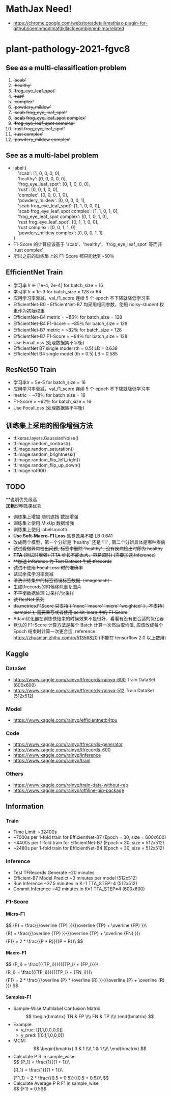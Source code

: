 # MathJax Need!
* https://chrome.google.com/webstore/detail/mathjax-plugin-for-github/ioemnmodlmafdkllaclgeombjnmnbima/related
# plant-pathology-2021-fgvc8
## ~~See as a multi-classification problem~~
1. ~~'scab'~~
2. ~~'healthy'~~
3. ~~'frog_eye_leaf_spot'~~
4. ~~'rust'~~
5. ~~'complex'~~
6. ~~'powdery_mildew'~~
7. ~~'scab frog_eye_leaf_spot'~~
8. ~~'scab frog_eye_leaf_spot complex'~~
9. ~~'frog_eye_leaf_spot complex'~~
10. ~~'rust frog_eye_leaf_spot'~~
11. ~~'rust complex'~~
12. ~~'powdery_mildew complex'~~
## See as a multi-label problem
* label:{<br/>
&emsp;'scab': [1, 0, 0, 0, 0], <br/>
&emsp;'healthy': [0, 0, 0, 0, 0], <br/>
&emsp;'frog_eye_leaf_spot': [0, 1, 0, 0, 0], <br/>
&emsp;'rust': [0, 0, 1, 0, 0], <br/>
&emsp;'complex': [0, 0, 0, 1, 0], <br/>
&emsp;'powdery_mildew': [0, 0, 0, 0, 1], <br/>
&emsp;'scab frog_eye_leaf_spot': [1, 1, 0, 0, 0], <br/>
&emsp;'scab frog_eye_leaf_spot complex': [1, 1, 0, 1, 0], <br/>
&emsp;'frog_eye_leaf_spot complex': [0, 1, 0, 1, 0], <br/>
&emsp;'rust frog_eye_leaf_spot': [0, 1, 1, 0, 0], <br/>
&emsp;'rust complex': [0, 0, 1, 1, 0], <br/>
&emsp;'powdery_mildew complex': [0, 0, 0, 1, 1] <br/>
}<br/>
* F1-Score 的计算应该基于 'scab'、'healthy'、'frog_eye_leaf_spot‘ 等而非 'rust complex' <br/>
* 所以之前的训练集上的 F1-Score 都只能达到~50％ <br/>

## EfficientNet Train

* 学习率 lr ∈ [1e-4, 2e-4] for batch_size = 16 <br/>
* 学习率 lr = 1e-3 for batch_size = 128 or 64 <br/>
* 应用学习率衰减，val_f1_score 连续 5 个 epoch 不下降就降低学习率 <br/>
* EfficientNet-B0 - EfficientNet-B7 均采用相同参数，使用 noisy-student 权重作为初始权重 <br/>
* EfficientNet-B4 metric = ~86％ for batch_size = 128 <br/>
* EfficientNet-B4 F1-Score = ~85％ for batch_size = 128 <br/>
* EfficientNet-B7 metric = ~82％ for batch_size = 128 <br/>
* EfficientNet-B7 F1-Score = ~84％ for batch_size = 128 <br/>
* Use FocalLoss (处理数据集不平衡) <br/>
* EfficientNet B7 single model (th = 0.5) LB = 0.638 <br/>
* EfficientNet B4 single model (th = 0.5) LB = 0.585 <br/>

## ResNet50 Train

* 学习率lr = 5e-5 for batch_size = 16 <br/>
* 应用学习率衰减，val_f1_score 连续 5 个 epoch 不下降就降低学习率 <br/>
* metric = ~78％ for batch_size = 16 <br/>
* F1-Score = ~62％ for batch_size = 16 <br/>
* Use FocalLoss (处理数据集不平衡)<br/>

## 训练集上采用的图像增强方法

* tf.keras.layers.GaussianNoise() <br/>
* tf.image.random_contrast() <br/>
* tf.image.random_saturation() <br/>
* tf.image.random_brightness() <br/>
* tf.image.random_flip_left_right() <br/>
* tf.image.random_flip_up_down() <br/>
* tf.image.rot90() <br/>

## TODO

**说明优先级高 <br/>
**加粗**说明效果优秀 <br/> 
* 训练集上增加 随机遮挡 数据增强 <br/>
* 训练集上使用 MixUp 数据增强 <br/>
* 训练集上使用 labelsmooth <br/>
* ~~**Use Soft-Macro-F1 Loss**~~ 感觉效果不错 LB 0.641 <br/>
* 改成两个模型，第一个分辨是 'healthy' 还是 'ill' , 第二个分辨具体是哪种疾病 <br/>
* ~~试试看做异常检出问题, 标签中删除 'healthy' , 没有疾病检出时即为 healthy~~  <br/>
* ~~**TTA** (测试时增强) (TTA 步长不能太大，容易超时) (需要加速 Inference)~~ <br/>
* ~~**加速 Inference 为 Test Dataset 生成 tfrecords~~ <br/>
* ~~试试不使用 Focal Loss 时的准确率~~ <br/>
* 试试余弦学习率衰减 <br/>
* ~~清洗训练集中的标签错误标签数据（imagehash）~~ <br/>
* ~~生成tfrecords的时候移除重复图片~~ <br/>
* 不平衡数据处理 过采样/欠采样 <br/>
* ~~试 ResNet 系列~~ <br/>
* ~~tfa.metrics.F1Score 只支持 { 'none' 'macro' 'micro' 'weighted' } , 不支持{ 'sample' },
  需要重写或者使用 scikit-learn 中的 F1-Score~~ <br/>
* Adam优化器在训练快结束的时候效果不是很好，看看有没有更合适的优化器 <br/>
* 默认的 F1-Score 计算方法是每个 Batch 计算一次然后取均值, 应该改成每个 Epoch 结束时计算一次更合适, 
  reference: https://zhuanlan.zhihu.com/p/51356820 (不能在 tensorflow 2.0 以上使用) <br/>

## Kaggle
### DataSet
* https://www.kaggle.com/rainyq/tfrecords-rainyq-600 Train DataSet (600x600) <br/>
* https://www.kaggle.com/rainyq/tfrecords-rainyq-512 Train DataSet (512x512) <br/>
### Model
* https://www.kaggle.com/rainyq/efficientnetb4tpu <br/>
### Code
* https://www.kaggle.com/rainyq/tfrecords-generator <br/>
* https://www.kaggle.com/rainyq/tfrecords-600 <br/>
* https://www.kaggle.com/rainyq/inference <br/>
* https://www.kaggle.com/rainyq/train <br/>
### Others
* https://www.kaggle.com/rainyq/train-data-without-rep <br/>
* https://www.kaggle.com/rainyq/offiline-pip-package <br/>

## Information
### Train
* Time Limit: ~32400s <br/>
* ~7000s per 1-fold train for EfficientNet-B7 (Epoch = 30, size = 600x600) <br/>
* ~4400s per 1-fold train for EfficientNet-B7 (Epoch = 30, size = 512x512) <br/>
* ~2480s per 1-fold train for EfficientNet-B4 (Epoch = 30, size = 512x512) <br/>
### Inference
* Test TFRecords Generate ~20 minutes <br/>
* Efficient-B7 Model Predict ~3 minutes per model (512x512) <br/>
* Run Inference ~37.5 minutes in K=1 TTA_STEP=4 (512x512) <br/>
* Commit Inference ~42 minutes in K=1 TTA_STEP=4 (600x600) <br/>
### F1-Score
#### Micro-F1
$$ \{P} = \frac{{\overline {TP} }}{{\overline {TP}  + \overline {FP} }}\ $$
$$ \{R} = \frac{{\overline {TP} }}{{\overline {TP}  + \overline {FN} }}\ $$
$$ \{F1} = 2 * \frac{{P * R}}{{P + R}}\ $$
#### Macro-F1
$$ \{P_i} = \frac{{{TP_i}}}{{{TP_i} + {FP_i}}}\ $$
$$ \{R_i} = \frac{{{TP_i}}}{{{TP_i} + {FN_i}}}\ $$
$$ \{F1} = 2 * \frac{{\overline {P}  * \overline {R} }}{{\overline {P}  + \overline {R} }}\ $$
#### Samples-F1
* Sample-Wise Multilabel Confusion Matrix <br/>
$$
 \begin{bmatrix}
   TN & FP \\\\
   FN & TP \\\\
  \end{bmatrix}
$$
* Example: <br/>
  * y_true: [[1,1,0,0,0,0]] <br/>
  * y_pred: [[0,1,1,0,0,0]] <br/>
* MCM: <br/>
$$
 \begin{bmatrix}
   3 & 1 \\\\
   1 & 1 \\\\
  \end{bmatrix}
$$
* Calculate P R in sample_wise:  <br/>
$$ \{P_1} = \frac{1}{{1 + 1}}\ $$
$$ \{R_1} = \frac{1}{{1 + 1}}\  $$
$$ \{F1_1} = 2 * \frac{{0.5 * 0.5}}{{0.5 + 0.5}}\ $$
* Calculate Average P R F1 in sample_wise <br/>
$$ \{F1} = 0.5$$

